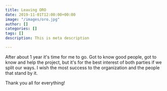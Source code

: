 ```yaml
---
title: Leaving ORO
date: 2019-11-01T12:00:00+00:00
image: "/images/oro.jpg"
author: []
categories: []
tags: []
description: This is meta description

---
```

After about 1 year it's time for me to go. Got to know good people, got to know and help the project, but it's for the best interest of both parties if we split our ways. I wish the most success to the organization and the people that stand by it. 

Thank you all for everything!